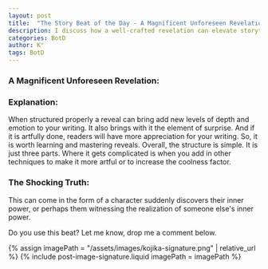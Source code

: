 ```yaml
---
layout: post
title:  "The Story Beat of the Day - A Magnificent Unforeseen Revelation"
description: I discuss how a well-crafted revelation can elevate storytelling by adding depth and surprise to narratives. While the basic structure is simple, mastering the art of reveals - whether through character epiphanies or power discoveries - requires skill in execution. Though seemingly straightforward in concept, I explain that combining this with other techniques can create more impactful and memorable moments in writing.
categories: BotD
author: K°
tags: BotD
---
```


### A Magnificent Unforeseen Revelation:

### Explanation:
When structured properly a reveal can bring add new levels of depth and emotion to your writing. It also brings with it the element of surprise. And if it is artfully done, readers will have more appreciation for your writing. So, it is worth learning and mastering reveals. Overall, the structure is simple. It is just three parts. Where it gets complicated is when you add in other techniques to make it more artful or to increase the coolness factor.

### The Shocking Truth:
This can come in the form of a character suddenly discovers their inner power, or perhaps them witnessing the realization of someone else's inner power.

Do you use this beat? Let me know, drop me a comment below.

<!-- signature -->
{% assign imagePath = "/assets/images/kojika-signature.png" | relative_url %}
{% include post-image-signature.liquid imagePath = imagePath %}